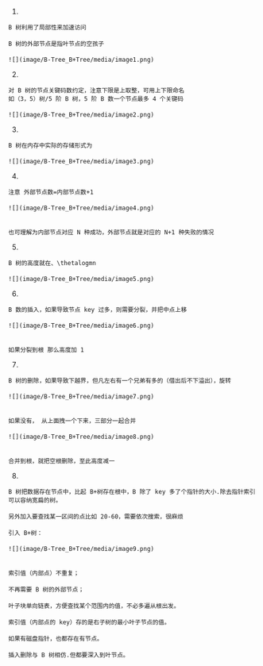 1.

    B 树利用了局部性来加速访问

    B 树的外部节点是指叶节点的空孩子

    ![](image/B-Tree_B+Tree/media/image1.png)


2.

    对 B 树的节点关键码数约定，注意下限是上取整，可用上下限命名
    如（3，5）树/5 阶 B 树，5 阶 B 数一个节点最多 4 个关键码

    ![](image/B-Tree_B+Tree/media/image2.png)


3.

    B 树在内存中实际的存储形式为

    ![](image/B-Tree_B+Tree/media/image3.png)


4.

    注意 外部节点数=内部节点数+1

    ![](image/B-Tree_B+Tree/media/image4.png)


    也可理解为内部节点对应 N 种成功，外部节点就是对应的 N+1 种失败的情况

5.

    B 树的高度就在、\thetalogmn

    ![](image/B-Tree_B+Tree/media/image5.png)


6.

    B 数的插入，如果导致节点 key 过多，则需要分裂，并把中点上移

    ![](image/B-Tree_B+Tree/media/image6.png)


    如果分裂到根 那么高度加 1

7.

    B 树的删除，如果导致下越界，但凡左右有一个兄弟有多的（借出后不下溢出），旋转

    ![](image/B-Tree_B+Tree/media/image7.png)


    如果没有， 从上面拽一个下来，三部分一起合并

    ![](image/B-Tree_B+Tree/media/image8.png)


    合并到根，就把空根删除，至此高度减一

8.

    B 树把数据存在节点中，比起 B+树存在根中，B 除了 key 多了个指针的大小.除去指针索引可以容纳宽扁的树。

    另外加入要查找某一区间的点比如 20-60，需要依次搜索，很麻烦

    引入 B+树：

    ![](image/B-Tree_B+Tree/media/image9.png)


    索引值（内部点）不重复；

    不再需要 B 树的外部节点；

    叶子块单向链表，方便查找某个范围内的值，不必多遍从根出发。

    索引值（内部点的 key）存的是右子树的最小叶子节点的值。

    如果有磁盘指针，也都存在有节点。

    插入删除与 B 树相仿.但都要深入到叶节点。
